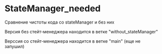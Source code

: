 # StateManager_needed
Сравнение чистоты кода со stateManager и без них

Версия без стейт-менеджера находится в ветке "without_stateManager"

Верссия со стейт-менеджера находится в ветке "main" (еще не запушил)
